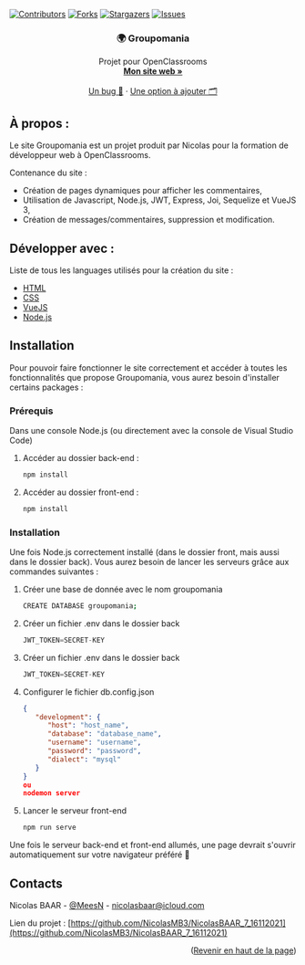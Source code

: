 [![Contributors][contributors-shield]][contributors-url]
[![Forks][forks-shield]][forks-url]
[![Stargazers][stars-shield]][stars-url]
[![Issues][issues-shield]][issues-url]

<div id="top"></div>

<div align="center">

  ### 🌍 Groupomania

  <p align="center">
    Projet pour OpenClassrooms
    <br />
    <a href="https://nicolasbaar.fr/"><strong>Mon site web »</strong></a>
    <br />
    <br />
    <a href="https://github.com/NicolasMB3/NicolasBAAR_7_16112021/issues">Un bug 🐜</a>
    ·
    <a href="https://github.com/NicolasMB3/NicolasBAAR_7_16112021/issues">Une option à ajouter 🗂️</a>
  </p>
</div>

## À propos :

Le site Groupomania est un projet produit par Nicolas pour la formation de développeur web à OpenClassrooms.

Contenance du site :
* Création de pages dynamiques pour afficher les commentaires,
* Utilisation de Javascript, Node.js, JWT, Express, Joi, Sequelize et VueJS 3,
* Création de messages/commentaires, suppression et modification.

## Développer avec :

Liste de tous les languages utilisés pour la création du site :

* [HTML](https://developer.mozilla.org/fr/docs/Web/HTML)
* [CSS](https://developer.mozilla.org/fr/docs/Web/CSS)
* [VueJS](https://v3.vuejs.org/guide/introduction.html)
* [Node.js](https://nodejs.org/en/)

## Installation

Pour pouvoir faire fonctionner le site correctement et accéder à toutes les fonctionnalités que propose Groupomania, vous aurez besoin d'installer certains packages :

### Prérequis

Dans une console Node.js (ou directement avec la console de Visual Studio Code)
1. Accéder au dossier back-end :
   ```sh
   npm install
   ```
2. Accéder au dossier front-end :
   ```sh
   npm install
   ```

### Installation

Une fois Node.js correctement installé (dans le dossier front, mais aussi dans le dossier back). Vous aurez besoin de lancer les serveurs grâce aux commandes suivantes :

1. Créer une base de donnée avec le nom groupomania
   ```sh
   CREATE DATABASE groupomania;
   ```
2. Créer un fichier .env dans le dossier back
   ```js
   JWT_TOKEN=SECRET-KEY
   ```
3. Créer un fichier .env dans le dossier back
   ```js
   JWT_TOKEN=SECRET-KEY
   ```
4. Configurer le fichier db.config.json
   ```json
   {
      "development": {
         "host": "host_name",
         "database": "database_name",
         "username": "username",
         "password": "password",
         "dialect": "mysql"
      }
   }
   ou
   nodemon server
   ```
5. Lancer le serveur front-end
   ```sh
   npm run serve
   ```
Une fois le serveur back-end et front-end allumés, une page devrait s'ouvrir automatiquement sur votre navigateur préféré 🎉

## Contacts

Nicolas BAAR - [@MeesN](https://nicolasbaar.fr/) - nicolasbaar@icloud.com

Lien du projet : [https://github.com/NicolasMB3/NicolasBAAR_7_16112021](https://github.com/NicolasMB3/NicolasBAAR_7_16112021)

<p align="right">(<a href="#top">Revenir en haut de la page</a>)</p>

[contributors-shield]: https://img.shields.io/github/contributors/NicolasMB3/NicolasBAAR_7_16112021.svg?style=for-the-badge
[contributors-url]: https://github.com/NicolasMB3/NicolasBAAR_7_16112021/graphs/contributors
[forks-shield]: https://img.shields.io/github/forks/NicolasMB3/NicolasBAAR_7_16112021.svg?style=for-the-badge
[forks-url]: https://github.com/NicolasMB3/NicolasBAAR_7_16112021/pulse
[stars-shield]: https://img.shields.io/github/stars/NicolasMB3/NicolasBAAR_7_16112021.svg?style=for-the-badge
[stars-url]: https://github.com/NicolasMB3/NicolasBAAR_7_16112021/stargazers
[issues-shield]: https://img.shields.io/github/issues/NicolasMB3/NicolasBAAR_7_16112021.svg?style=for-the-badge
[issues-url]: https://github.com/NicolasMB3/NicolasBAAR_7_16112021/issues
